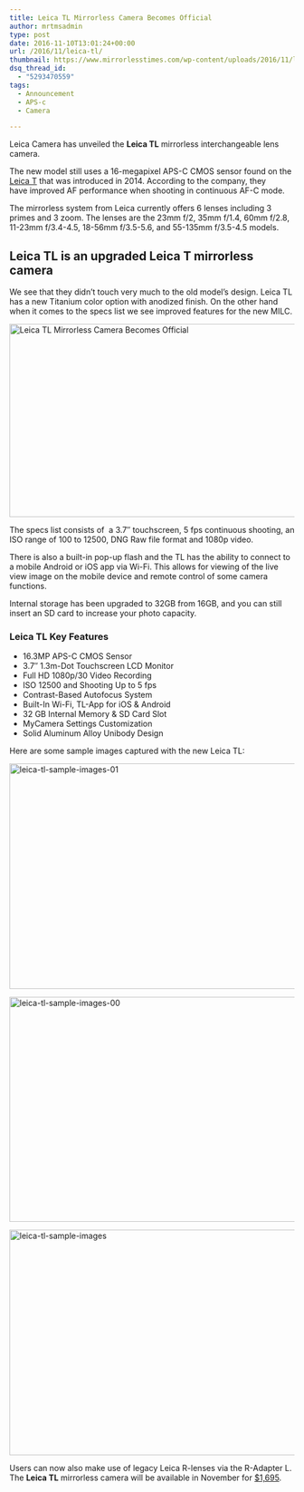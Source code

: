 ```yaml
---
title: Leica TL Mirrorless Camera Becomes Official
author: mrtmsadmin
type: post
date: 2016-11-10T13:01:24+00:00
url: /2016/11/leica-tl/
thumbnail: https://www.mirrorlesstimes.com/wp-content/uploads/2016/11/leica-tl.jpg
dsq_thread_id:
  - "5293470559"
tags:
  - Announcement
  - APS-c
  - Camera

---
```

Leica Camera has unveiled the **Leica TL** mirrorless interchangeable lens camera.

The new model still uses a 16-megapixel APS-C CMOS sensor found on the [Leica T][1] that was introduced in 2014. According to the company, they have improved AF performance when shooting in continuous AF-C mode.

The mirrorless system from Leica currently offers 6 lenses including 3 primes and 3 zoom. The lenses are the 23mm f/2, 35mm f/1.4, 60mm f/2.8, 11-23mm f/3.4-4.5, 18-56mm f/3.5-5.6, and 55-135mm f/3.5-4.5 models.  
<!--more-->

## Leica TL is an upgraded Leica T mirrorless camera

We see that they didn&#8217;t touch very much to the old model’s design. Leica TL has a new Titanium color option with anodized finish. On the other hand when it comes to the specs list we see improved features for the new MILC.

[<img class="aligncenter wp-image-722 size-full" title="Leica TL Mirrorless Camera Becomes Official" src="https://i0.wp.com/www.mirrorlesstimes.com/wp-content/uploads/2016/11/leica-tl-lens-system.png?resize=600%2C341&#038;ssl=1" alt="Leica TL Mirrorless Camera Becomes Official" width="600" height="341" srcset="https://i0.wp.com/www.mirrorlesstimes.com/wp-content/uploads/2016/11/leica-tl-lens-system.png?w=900&ssl=1 900w, https://i0.wp.com/www.mirrorlesstimes.com/wp-content/uploads/2016/11/leica-tl-lens-system.png?resize=300%2C171&ssl=1 300w, https://i0.wp.com/www.mirrorlesstimes.com/wp-content/uploads/2016/11/leica-tl-lens-system.png?resize=768%2C437&ssl=1 768w" sizes="(max-width: 600px) 100vw, 600px" data-recalc-dims="1" />][2]

The specs list consists of  a 3.7″ touchscreen, 5 fps continuous shooting, an ISO range of 100 to 12500, DNG Raw file format and 1080p video.

There is also a built-in pop-up flash and the TL has the ability to connect to a mobile Android or iOS app via Wi-Fi. This allows for viewing of the live view image on the mobile device and remote control of some camera functions.

Internal storage has been upgraded to 32GB from 16GB, and you can still insert an SD card to increase your photo capacity.

### Leica TL Key Features

<ul data-selenium="highlightList">
  <li>
    16.3MP APS-C CMOS Sensor
  </li>
  <li>
    3.7″ 1.3m-Dot Touchscreen LCD Monitor
  </li>
  <li>
    Full HD 1080p/30 Video Recording
  </li>
  <li>
    ISO 12500 and Shooting Up to 5 fps
  </li>
  <li>
    Contrast-Based Autofocus System
  </li>
  <li>
    Built-In Wi-Fi, TL-App for iOS & Android
  </li>
  <li>
    32 GB Internal Memory & SD Card Slot
  </li>
  <li>
    MyCamera Settings Customization
  </li>
  <li>
    Solid Aluminum Alloy Unibody Design
  </li>
</ul>

Here are some sample images captured with the new Leica TL:

[<img class="aligncenter size-full wp-image-718" src="https://i0.wp.com/www.mirrorlesstimes.com/wp-content/uploads/2016/11/leica-tl-sample-images-01.jpg?resize=600%2C398&#038;ssl=1" alt="leica-tl-sample-images-01" width="600" height="398" srcset="https://i0.wp.com/www.mirrorlesstimes.com/wp-content/uploads/2016/11/leica-tl-sample-images-01.jpg?w=1200&ssl=1 1200w, https://i0.wp.com/www.mirrorlesstimes.com/wp-content/uploads/2016/11/leica-tl-sample-images-01.jpg?resize=300%2C199&ssl=1 300w, https://i0.wp.com/www.mirrorlesstimes.com/wp-content/uploads/2016/11/leica-tl-sample-images-01.jpg?resize=768%2C509&ssl=1 768w, https://i0.wp.com/www.mirrorlesstimes.com/wp-content/uploads/2016/11/leica-tl-sample-images-01.jpg?resize=1024%2C678&ssl=1 1024w" sizes="(max-width: 600px) 100vw, 600px" data-recalc-dims="1" />][3]

[<img class="aligncenter size-full wp-image-719" src="https://i1.wp.com/www.mirrorlesstimes.com/wp-content/uploads/2016/11/leica-tl-sample-images-00.jpg?resize=600%2C397&#038;ssl=1" alt="leica-tl-sample-images-00" width="600" height="397" srcset="https://i1.wp.com/www.mirrorlesstimes.com/wp-content/uploads/2016/11/leica-tl-sample-images-00.jpg?w=1200&ssl=1 1200w, https://i1.wp.com/www.mirrorlesstimes.com/wp-content/uploads/2016/11/leica-tl-sample-images-00.jpg?resize=300%2C199&ssl=1 300w, https://i1.wp.com/www.mirrorlesstimes.com/wp-content/uploads/2016/11/leica-tl-sample-images-00.jpg?resize=768%2C508&ssl=1 768w, https://i1.wp.com/www.mirrorlesstimes.com/wp-content/uploads/2016/11/leica-tl-sample-images-00.jpg?resize=1024%2C678&ssl=1 1024w" sizes="(max-width: 600px) 100vw, 600px" data-recalc-dims="1" />][4]

[<img class="aligncenter size-full wp-image-720" src="https://i1.wp.com/www.mirrorlesstimes.com/wp-content/uploads/2016/11/leica-tl-sample-images.jpg?resize=600%2C398&#038;ssl=1" alt="leica-tl-sample-images" width="600" height="398" srcset="https://i1.wp.com/www.mirrorlesstimes.com/wp-content/uploads/2016/11/leica-tl-sample-images.jpg?w=1200&ssl=1 1200w, https://i1.wp.com/www.mirrorlesstimes.com/wp-content/uploads/2016/11/leica-tl-sample-images.jpg?resize=300%2C199&ssl=1 300w, https://i1.wp.com/www.mirrorlesstimes.com/wp-content/uploads/2016/11/leica-tl-sample-images.jpg?resize=768%2C509&ssl=1 768w, https://i1.wp.com/www.mirrorlesstimes.com/wp-content/uploads/2016/11/leica-tl-sample-images.jpg?resize=1024%2C678&ssl=1 1024w" sizes="(max-width: 600px) 100vw, 600px" data-recalc-dims="1" />][5]

Users can now also make use of legacy Leica R-lenses via the R-Adapter L. The **Leica TL** mirrorless camera will be available in November for <a href="https://www.bhphotovideo.com/c/product/1296567-REG/leica_18146_tl_mirrorless_digital_camera.html/BI/20175/KBID/14249" target="_blank" rel="nofollow">$1,695</a>.

 [1]: http://www.dailycameranews.com/2014/04/leica-t-type-701/
 [2]: https://i0.wp.com/www.mirrorlesstimes.com/wp-content/uploads/2016/11/leica-tl-lens-system.png?ssl=1
 [3]: https://i0.wp.com/www.mirrorlesstimes.com/wp-content/uploads/2016/11/leica-tl-sample-images-01.jpg?ssl=1
 [4]: https://i1.wp.com/www.mirrorlesstimes.com/wp-content/uploads/2016/11/leica-tl-sample-images-00.jpg?ssl=1
 [5]: https://i1.wp.com/www.mirrorlesstimes.com/wp-content/uploads/2016/11/leica-tl-sample-images.jpg?ssl=1